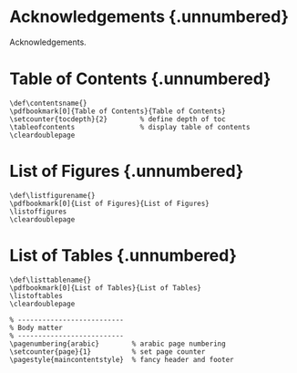 # Acknowledgements {.unnumbered}

Acknowledgements.

# Table of Contents {.unnumbered}

```{=latex}
\def\contentsname{}
\pdfbookmark[0]{Table of Contents}{Table of Contents}
\setcounter{tocdepth}{2}		% define depth of toc
\tableofcontents				% display table of contents
\cleardoublepage
```

# List of Figures {.unnumbered}
```{=latex}
\def\listfigurename{}
\pdfbookmark[0]{List of Figures}{List of Figures}
\listoffigures
\cleardoublepage
```

# List of Tables {.unnumbered}

```{=latex}
\def\listtablename{}
\pdfbookmark[0]{List of Tables}{List of Tables}
\listoftables
\cleardoublepage
```

```{=latex}
% --------------------------
% Body matter
% --------------------------
\pagenumbering{arabic}        % arabic page numbering
\setcounter{page}{1}          % set page counter
\pagestyle{maincontentstyle}  % fancy header and footer
```
